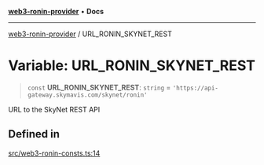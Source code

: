 [**web3-ronin-provider**](../README.md) • **Docs**

***

[web3-ronin-provider](../globals.md) / URL\_RONIN\_SKYNET\_REST

# Variable: URL\_RONIN\_SKYNET\_REST

> `const` **URL\_RONIN\_SKYNET\_REST**: `string` = `'https://api-gateway.skymavis.com/skynet/ronin'`

URL to the SkyNet REST API

## Defined in

[src/web3-ronin-consts.ts:14](https://github.com/chuacw/web3-ronin-provider/blob/1a659b81d9c7d7afbced0ae2b11550f4f6c0a233/src/web3-ronin-consts.ts#L14)

